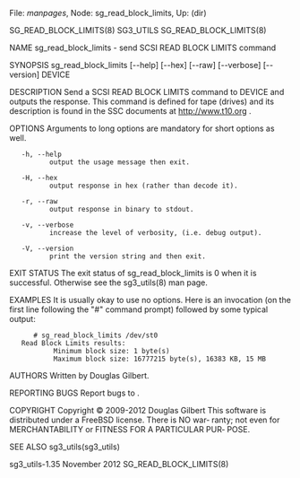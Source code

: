 File: *manpages*,  Node: sg_read_block_limits,  Up: (dir)

SG_READ_BLOCK_LIMITS(8)            SG3_UTILS           SG_READ_BLOCK_LIMITS(8)



NAME
       sg_read_block_limits - send SCSI READ BLOCK LIMITS command

SYNOPSIS
       sg_read_block_limits  [--help]  [--hex] [--raw] [--verbose] [--version]
       DEVICE

DESCRIPTION
       Send a SCSI READ  BLOCK  LIMITS  command  to  DEVICE  and  outputs  the
       response. This command is defined for tape (drives) and its description
       is found in the SSC documents at http://www.t10.org .

OPTIONS
       Arguments to long options are mandatory for short options as well.

       -h, --help
              output the usage message then exit.

       -H, --hex
              output response in hex (rather than decode it).

       -r, --raw
              output response in binary to stdout.

       -v, --verbose
              increase the level of verbosity, (i.e. debug output).

       -V, --version
              print the version string and then exit.

EXIT STATUS
       The exit status of sg_read_block_limits is 0  when  it  is  successful.
       Otherwise see the sg3_utils(8) man page.

EXAMPLES
       It  is  usually  okay  to use no options. Here is an invocation (on the
       first line following the "#" command prompt) followed by  some  typical
       output:

          # sg_read_block_limits /dev/st0
       Read Block Limits results:
               Minimum block size: 1 byte(s)
               Maximum block size: 16777215 byte(s), 16383 KB, 15 MB

AUTHORS
       Written by Douglas Gilbert.

REPORTING BUGS
       Report bugs to <dgilbert at interlog dot com>.

COPYRIGHT
       Copyright © 2009-2012 Douglas Gilbert
       This  software is distributed under a FreeBSD license. There is NO war‐
       ranty; not even for MERCHANTABILITY or FITNESS FOR  A  PARTICULAR  PUR‐
       POSE.

SEE ALSO
       sg3_utils(sg3_utils)



sg3_utils-1.35                   November 2012         SG_READ_BLOCK_LIMITS(8)
